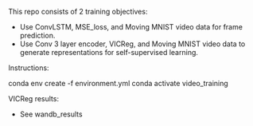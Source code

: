 This repo consists of 2 training objectives: 

 - Use ConvLSTM, MSE_loss, and Moving MNIST video data for frame prediction.
 - Use Conv 3 layer encoder, VICReg, and Moving MNIST video data to generate representations for self-supervised learning. 

Instructions:

conda env create -f environment.yml
conda activate video_training

VICReg results:

 - See wandb_results